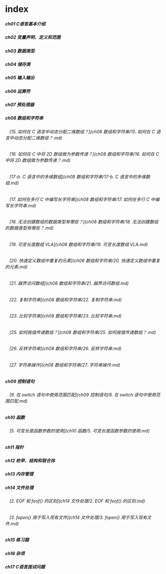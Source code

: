 # index
##### ch01 C语言基本介绍
##### ch02 变量声明、定义和范围
##### ch03 数据类型
##### ch04 储存类
##### ch05 输入输出
##### ch06 运算符
##### ch07 预处理器
##### ch08 数组和字符串
###### &emsp;[15.  如何在 C 语言中动态分配二维数组？](ch08 数组和字符串/15.  如何在 C 语言中动态分配二维数组？.md)
###### &emsp;[16. 如何在 C 中将 2D 数组做为参数传递？](ch08 数组和字符串/16. 如何在 C 中将 2D 数组做为参数传递？.md)
###### &emsp;[17-b. C 语言中的多维数组](ch08 数组和字符串/17-b. C 语言中的多维数组.md)
###### &emsp;[17. 如何在多行 C 中编写长字符串](ch08 数组和字符串/17. 如何在多行 C 中编写长字符串.md)
###### &emsp;[18. 无法创建数组的数据类型有哪些？](ch08 数组和字符串/18. 无法创建数组的数据类型有哪些？.md)
###### &emsp;[19. 可变长度数组 VLA](ch08 数组和字符串/19. 可变长度数组 VLA.md)
###### &emsp;[20. 快速定义数组中重复的元素](ch08 数组和字符串/20. 快速定义数组中重复的元素.md)
###### &emsp;[21. 越界访问数组](ch08 数组和字符串/21. 越界访问数组.md)
###### &emsp;[22. 复制字符串](ch08 数组和字符串/22. 复制字符串.md)
###### &emsp;[23. 比较字符串](ch08 数组和字符串/23. 比较字符串.md)
###### &emsp;[25. 如何按值传递数组？](ch08 数组和字符串/25. 如何按值传递数组？.md)
###### &emsp;[26. 反转字符串](ch08 数组和字符串/26. 反转字符串.md)
###### &emsp;[27. 字符串操作](ch08 数组和字符串/27. 字符串操作.md)
##### ch09 控制语句
###### &emsp;[9. 在 switch 语句中使用范围匹配](ch09 控制语句/9. 在 switch 语句中使用范围匹配.md)
##### ch10 函数
###### &emsp;[5. 可变长度函数参数的使用](ch10 函数/5. 可变长度函数参数的使用.md)
##### ch11 指针
##### ch12 枚举、结构和联合体
##### ch13 内存管理
##### ch14 文件处理
###### &emsp;[2. EOF 和 feof() 的区别](ch14 文件处理/2. EOF 和 feof() 的区别.md)
###### &emsp;[3. fopen() 用于写入现有文件](ch14 文件处理/3. fopen() 用于写入现有文件.md)
##### ch15 练习题
##### ch16 杂项
##### ch17 C语言面试问题
